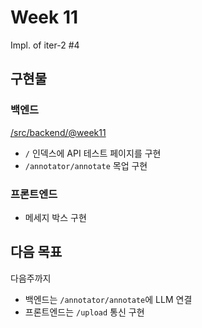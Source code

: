 # Week 11
Impl. of iter-2 #4

## 구현물

### 백엔드
[/src/backend/@week11](https://github.com/parkchamchi/GlossySnake/tree/week11/src/backend)
- `/` 인덱스에 API 테스트 페이지를 구현
- `/annotator/annotate` 목업 구현

### 프론트엔드
- 메세지 박스 구현

## 다음 목표
다음주까지
- 백엔드는 `/annotator/annotate`에 LLM 연결
- 프론트엔드는 `/upload` 통신 구현